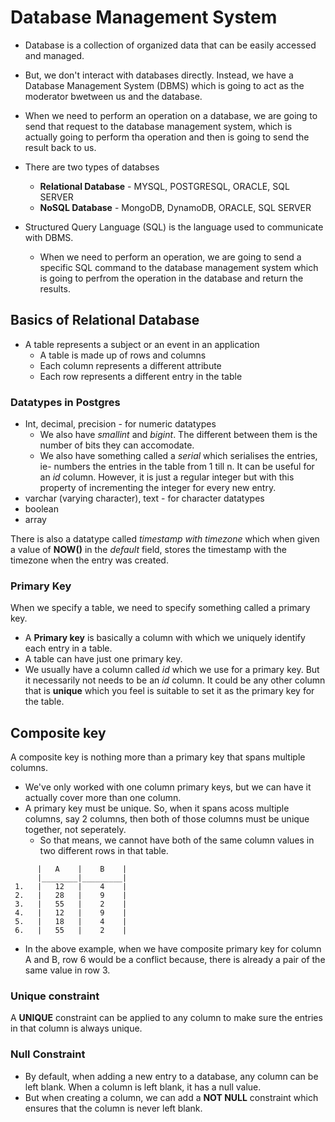 # Database Management System
* Database is a collection of organized data that can be easily accessed and managed. 
* But, we don't interact with databases directly. Instead, we have a Database Management System (DBMS) which is going to act as the moderator bwetween us and the database.
* When we need to perform an operation on a database, we are going to send that request to the database management system, which is actually going to perform tha operation and then is going to send the result back to us.

* There are two types of databses
    * **Relational Database** - MYSQL, POSTGRESQL, ORACLE, SQL SERVER
    * **NoSQL Database** - MongoDB, DynamoDB, ORACLE, SQL SERVER


* Structured Query Language (SQL) is the language used to communicate with DBMS.
    * When we need to perform an operation, we are going to send a specific SQL command to the database management system which is going to perfrom the operation in the database and return the results.

## Basics of Relational Database
* A table represents a subject or an event in an application
    * A table is made up of rows and columns
    * Each column represents a different attribute
    * Each row represents a different entry in the table

### Datatypes in Postgres
* Int, decimal, precision - for numeric datatypes
    * We also have _smallint_ and _bigint_. The different between them is the number of bits they can accomodate. 
    * We also have something called a _serial_ which serialises the entries, ie- numbers the entries in the table from 1 till n. It can be useful for an _id_ column. However, it is just a regular integer but with this property of incrementing the integer for every new entry.
* varchar (varying character), text - for character datatypes
* boolean
* array

There is also a datatype called _timestamp with timezone_ which when given a value of **NOW()** in the _default_ field, stores the timestamp with the timezone when the entry was created.

### Primary Key
When we specify a table, we need to specify something called a primary key.
* A **Primary key** is basically a column with which we uniquely identify each entry in a table.
* A table can have just one primary key.
* We usually have a column called _id_ which we use for a primary key. But it necessarily not needs to be an _id_ column. It could be any other column that is **unique** which you feel is suitable to set it as the primary key for the table.

## Composite key

A composite key is nothing more than a primary key that spans multiple columns.
* We've only worked with one column primary keys, but we can have it actually cover more than one column.
* A primary key must be unique. So, when it spans acoss multiple columns, say 2 columns, then both of those columns must be unique together, not seperately.
    * So that means, we cannot have both of the same column values in two different rows in that table.
```
      |   A    |    B    |   
      |________|_________|
 1.   |   12   |    4    |
 2.   |   28   |    9    |
 3.   |   55   |    2    |
 4.   |   12   |    9    |
 5.   |   18   |    4    |
 6.   |   55   |    2    |
```
* In the above example, when we have composite primary key for column A and B, row 6 would be a conflict because, there is already a pair of the same value in row 3.
### Unique constraint 
A **UNIQUE** constraint can be applied to any column to make sure the entries in that column is always unique.
### Null Constraint
* By default, when adding a new entry to a database, any column can be left blank. When a column is left blank, it has a null value.
* But when creating a column, we can add a **NOT NULL** constraint which ensures that the column is never left blank. 